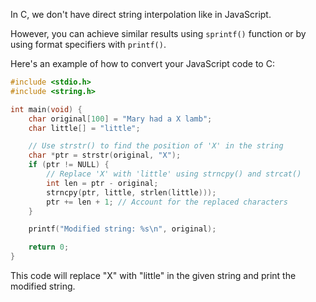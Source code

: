 In C, we don't have direct string interpolation like in JavaScript. 

However, you can achieve similar results using `sprintf()` function or by using format specifiers with `printf()`.

Here's an example of how to convert your JavaScript code to C:

```c
#include <stdio.h>
#include <string.h>

int main(void) {
    char original[100] = "Mary had a X lamb";
    char little[] = "little";

    // Use strstr() to find the position of 'X' in the string
    char *ptr = strstr(original, "X");
    if (ptr != NULL) {
        // Replace 'X' with 'little' using strncpy() and strcat()
        int len = ptr - original;
        strncpy(ptr, little, strlen(little)));
        ptr += len + 1; // Account for the replaced characters
    }

    printf("Modified string: %s\n", original);

    return 0;
}
```
This code will replace "X" with "little" in the given string and print the modified string.
